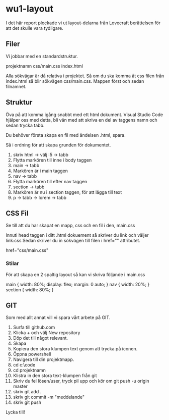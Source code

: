# wu1-layout

I det här report plockade vi ut layout-delarna från Lovecraft berättelsen för att det skulle vara tydligare.

## Filer

Vi jobbar med en standardstruktur.

  projektnamn
    css/main.css
    index.html
  
Alla sökvägar är då relativa i projektet.
Så om du ska komma åt css filen från index.html så blir sökvägen css/main.css.
Mappen först och sedan filnamnet.

## Struktur

Öva på att komma igång snabbt med ett html dokument.
Visual Studio Code hjälper oss med detta, bli vän med att skriva en del av taggens namn och sedan trycka tabb.

Du behöver första skapa en fil med ändelsen .html, spara.

Så i ordning för att skapa grunden för dokumentet.

1. skriv html -> välj :5 -> tabb
2. Flytta markören till inne i body taggen
3. main -> tabb
4. Markören är i main taggen
5. nav -> tabb
6. Flytta markören till efter nav taggen
7. section -> tabb
8. Markören är nu i section taggen, för att lägga till text
9. p -> tabb -> lorem -> tabb

## CSS Fil

Se till att du har skapat en mapp, css och en fil i den, main.css

Innuti head taggen i ditt .html dokuement så skriver du
link och väljer link:css
Sedan skriver du in sökvägen till filen i href="" attributet.

  href="css/main.css"
  
### Stilar

För att skapa en 2 spaltig layout så kan vi skriva följande i main.css

  main {
    width: 80%;
    display: flex;
    margin: 0 auto;
  }
  nav {
    width: 20%;
  }
  section {
    width: 80%;
  }

## GIT

Som med allt annat vill vi spara vårt arbete på GIT.

1. Surfa till github.com
2. Klicka + och välj New repository
3. Döp det till något relevant.
4. Skapa
5. Kopiera den stora klumpen text genom att trycka på iconen.
6. Öppna powershell
7. Navigera till din projektmapp.
8. cd c:\code
9. cd projektnamn
10. Klistra in den stora text-klumpen från git
11. Skriv du fel lösen/user, tryck pil upp och kör om git push -u origin master
12. skriv git add .
13. skriv git commit -m "meddelande"
14. skriv git push

Lycka till!
